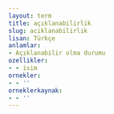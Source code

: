 ```yaml
---
layout: term
title: açıklanabilirlik
slug: aciklanabilirlik
lisan: Türkçe
anlamlar:
- Açıklanabilir olma durumu
ozellikler:
- - isim
ornekler:
- - ''
orneklerkaynak:
- - ''
---
```

